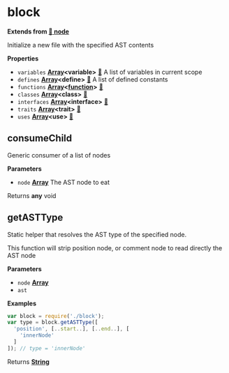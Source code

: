 <!-- Generated by documentation.js. Update this documentation by updating the source code. -->

# block

**Extends from [:link: node](NODE.md)**

Initialize a new file with the specified AST contents

**Properties**

-   `variables` **[Array](https://developer.mozilla.org/en-US/docs/Web/JavaScript/Reference/Global_Objects/Array)&lt;variable>** [:link:](VARIABLE.md) A list of variables in current scope
-   `defines` **[Array](https://developer.mozilla.org/en-US/docs/Web/JavaScript/Reference/Global_Objects/Array)&lt;define>** [:link:](DEFINE.md) A list of defined constants
-   `functions` **[Array](https://developer.mozilla.org/en-US/docs/Web/JavaScript/Reference/Global_Objects/Array)&lt;[function](https://developer.mozilla.org/en-US/docs/Web/JavaScript/Reference/Statements/function)>** [:link:](FUNCTION.md)
-   `classes` **[Array](https://developer.mozilla.org/en-US/docs/Web/JavaScript/Reference/Global_Objects/Array)&lt;class>** [:link:](CLASS.md)
-   `interfaces` **[Array](https://developer.mozilla.org/en-US/docs/Web/JavaScript/Reference/Global_Objects/Array)&lt;interface>** [:link:](INTERFACE.md)
-   `traits` **[Array](https://developer.mozilla.org/en-US/docs/Web/JavaScript/Reference/Global_Objects/Array)&lt;trait>** [:link:](TRAIT.md)
-   `uses` **[Array](https://developer.mozilla.org/en-US/docs/Web/JavaScript/Reference/Global_Objects/Array)&lt;use>** [:link:](USE.md)

## consumeChild

Generic consumer of a list of nodes

**Parameters**

-   `node` **[Array](https://developer.mozilla.org/en-US/docs/Web/JavaScript/Reference/Global_Objects/Array)** The AST node to eat

Returns **any** void

## getASTType

Static helper that resolves the AST type of the specified node.

This function will strip position node, or comment node to read
directly the AST node

**Parameters**

-   `node` **[Array](https://developer.mozilla.org/en-US/docs/Web/JavaScript/Reference/Global_Objects/Array)** 
-   `ast`  

**Examples**

```javascript
var block = require('./block');
var type = block.getASTType([
  'position', [..start..], [..end..], [
    'innerNode'
  ]
]); // type = 'innerNode'
```

Returns **[String](https://developer.mozilla.org/en-US/docs/Web/JavaScript/Reference/Global_Objects/String)** 
